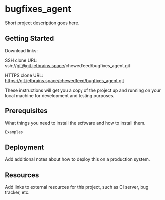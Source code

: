 # bugfixes_agent

Short project description goes here.

## Getting Started

Download links:

SSH clone URL: ssh://git@git.jetbrains.space/chewedfeed/bugfixes_agent.git

HTTPS clone URL: https://git.jetbrains.space/chewedfeed/bugfixes_agent.git



These instructions will get you a copy of the project up and running on your local machine for development and testing purposes.

## Prerequisites

What things you need to install the software and how to install them.

```
Examples
```

## Deployment

Add additional notes about how to deploy this on a production system.

## Resources

Add links to external resources for this project, such as CI server, bug tracker, etc.
